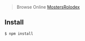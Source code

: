 > Browse Online [MostersRolodex](https://aslamjon.github.io/mosters-rolodex)
> 
## Install

```
$ npm install 
```
